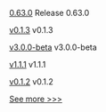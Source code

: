 
[0.63.0](https://github.com/hyperledger/aries-vcx/releases/tag/0.63.0) Release 0.63.0

[v0.1.3](https://github.com/hyperledger/besu-errorprone-checks/releases/tag/v0.1.3) v0.1.3

[v3.0.0-beta](https://github.com/hyperledger/fabric/releases/tag/v3.0.0-beta) v3.0.0-beta

[v1.1.1](https://github.com/hyperledger/fabric-lib-go/releases/tag/v1.1.1) v1.1.1

[v0.1.2](https://github.com/hyperledger/besu-errorprone-checks/releases/tag/v0.1.2) v0.1.2


[See more >>>](https://start-here.hyperledger.org/releases)
